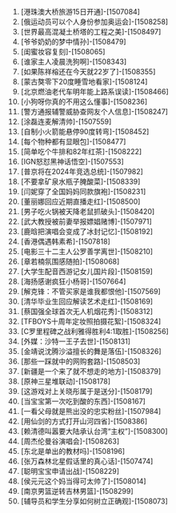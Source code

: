 
1. [港珠澳大桥旅游15日开通]-[1507084]
1. [俄运动员可以个人身份参加奥运会]-[1508258]
1. [世界最高混凝土桥塔的工程之美]-[1508497]
1. [爷爷奶奶的梦中情孙]-[1508479]
1. [闺蜜妆容复刻]-[1508065]
1. [谁家主人凌晨洗狗啊]-[1508343]
1. [如果陈祥榕还在今天就22岁了]-[1508355]
1. [蒙古獒零下20度睡雪地看家]-[1508124]
1. [北京燃油老代车明年能上路系误读]-[1508466]
1. [小狗呀你真的不用这么懂事]-[1508236]
1. [警方通报辅警威胁查网友个人信息]-[1508247]
1. [涂磊连麦解清帅]-[1507559]
1. [自制小火箭能悬停90度转弯]-[1508452]
1. [每个物种都有显眼包]-[1508477]
1. [简单吃个牛排和82年红茶]-[1508222]
1. [IGN怒怼黑神话悟空]-[1507553]
1. [普京将在2024年竞选总统]-[1507982]
1. [不要拿矿泉水瓶子腌酸菜]-[1508339]
1. [闫妮穿了全国妈妈同款旗袍]-[1508231]
1. [董丽娜回应近期直播走红]-[1508500]
1. [男子吃火锅被天降老鼠抓破头]-[1508420]
1. [武大教授被前妻举报嫖娼赌博]-[1507971]
1. [鹿晗把演唱会变成了冰封记忆]-[1508192]
1. [香港偶遇韩素希]-[1507818]
1. [电影三十二主人公罗善学离世]-[1508210]
1. [章若楠氛围感随拍]-[1508068]
1. [大学生配音西游记女儿国片段]-[1508159]
1. [海扬感谢疯狂小杨哥]-[1507664]
1. [解克锋：不管买家是谁我都恨他]-[1507569]
1. [清华毕业生回应解读艺术走红]-[1508169]
1. [蔡国强全球首次无人机烟花秀]-[1508312]
1. [TFBOYS十周年定妆照拍摄花絮]-[1508324]
1. [C罗里程碑之战利雅得胜利4:1取胜]-[1508256]
1. [外媒：沙特一王子去世]-[1508131]
1. [金靖说沈腾沙溢擅长的舞是落伍]-[1508326]
1. [那些一踩就中的网购套路]-[1508503]
1. [新疆是一个来了就不想走的地方]-[1508379]
1. [原神三星堆联动]-[1508178]
1. [这游戏对上关晓彤属于是送分]-[1508179]
1. [当宝宝第一次吃到酸的东西]-[1508167]
1. [一看父母就是熊出没的忠实粉丝]-[1507984]
1. [用仙剑的方式打开山河四省]-[1508386]
1. [赖清德叫嚣要大陆承认台湾“主权”]-[1508300]
1. [周杰伦曼谷演唱会]-[1508263]
1. [东北是单出的教材吗]-[1508196]
1. [张万森林北星假话里的真心话]-[1507474]
1. [聪明宝宝申请出战]-[1508229]
1. [侯元元这个妈当得可太帅了]-[1508014]
1. [南京男篮逆转吉林男篮]-[1508299]
1. [辅导员和学生分享如何树立正确观]-[1508073]